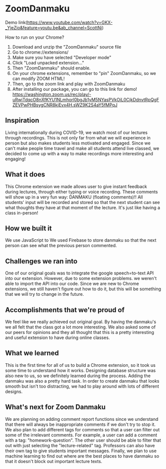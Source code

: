 # ZoomDanmaku

Demo link(https://www.youtube.com/watch?v=GKX-_YjeZio&feature=youtu.be&ab_channel=ScottNi)

How to run on your Chrome?

1. Download and unzip the "ZoomDanmaku" source file
2. Go to chrome://extensions/
3. Make sure you have selected "Developer mode"
4. Click "Load unpacked extension..."
5. Then "ZoomDanmaku" should enable. 
6. On your chrome extensions, remember to "pin"  ZoomDanmaku, so we can modify ZOOM HTML!
6. Then, go to the zoom link and play with ZoomDanmaku 
7. After installing our package, you can go to this link for demo!
 https://washington.zoom.us/rec/play/-uRwjTdqcO8nXfKYU1NLmhorl0bgJb1yM5NYasPVkOiL0CjkDdnvtRpQgFZEVPwPHBsygCNR8kjEvx4H.sWZ9K2S4aY5fMPqJ



## Inspiration
Living internationally during COVID-19, we watch most of our lectures through recordings. This is not only far from what we will experience in person but also makes students less motivated and engaged. Since we can't make people time travel and make all students attend live classed, we decided to come up with a way to make recordings more interesting and engaging!

## What it does
This Chrome extension we made allows user to give instant feedback during lectures, through either typing or voice recording. These comments will show up in a very fun way: DANMAKU (floating comments)!! All students' input will be recorded and stored so that the next student can see what thoughts they have at that moment of the lecture. It's just like having a class in-person!

## How we built it
We use JavaScript to 
We used Firebase to store danmaku so that the next person can see what the previous person commented.


## Challenges we ran into
One of our original goals was to integrate the google speech=to-text API into our extension. However, due to some extension problems. we weren't able to import the API into our code. Since we are new to Chrome extensions, we still haven't figure out how to do it, but this will be something that we will try to change in the future.

## Accomplishments that we're proud of
We feel like we really achieved out original goal. By having the danmaku's we all felt that the class got a lot more interesting. We also asked some of our peers for opinions and they all thought that this is a pretty interesting and useful extension to have during online classes.

## What we learned
This is the first time for all of us to build a Chrome extension, so it took us some time to understand how it works. Designing database structure was also new to us, so we definitely learned during the process. Adding the danmaku was also a pretty hard task. In order to create danmaku that looks smooth but isn't too distracting, we had to play around with lots of different designs. 

## What's next for Zoom Danmaku
We are planning on adding comment report functions since we understand that there will always be inappropriate comments if we don't try to stop it. We also plan to add different tags for comments so that a user can filter out some of the irrelevant comments. For example, a user can add a comment with a tag: "homework-question". The other user should be able to filter that out with just selecting the "lecture-related" tag. Professors can also have their own tag to give students important messages. Finally, we plan to use machine learning to find out where are the best places to have danmaku so that it doesn't block out important lecture texts.
